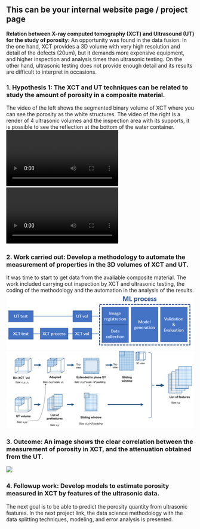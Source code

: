 ## This can be your internal website page / project page

**Relation between X-ray computed tomography (XCT) and Ultrasound (UT) for the study of porosity:** An opportunity was found in the data fusion. In the one hand, XCT provides a 3D volume with very high resolution and detail of the defects (20um), but it demands more expensive equipment, and higher inspection and  analysis times than ultrasonic testing. On the other hand, ultrasonic testing does not provide enough detail and its results are difficult to interpret in occasions.

### 1. Hypothesis 1: The XCT and UT techniques can be related to study the amount of porosity in a composite material.

The video of the left shows the segmented binary volume of XCT where you can see the porosity as the white structures. The video of the right is a render of 4 ultrasonic volumes and the inspection area with its supports, it is possible to see the reflection at the bottom of the water container.
<video src="images/P1_imgs/mini_video ultrasonidos_confondo.mp4" controls="controls" style="max-width: 730px;">
</video>
<video src="images/P1_imgs/mini_video c4_rendered.mp4" controls="controls">
</video>


### 2. Work carried out: Develop a methodology to automate the measurement of properties in the 3D volumes of XCT and UT.

It was time to start to get data from the available composite material. The work included carrying out inspection by XCT and ultrasonic testing, the coding of the methodology and the automation in the analysis of the results.
<img src="images/P1_imgs/Methodology_layout.png?raw=true"/>
<img src="images/P1_imgs/Props_process.png?raw=true"/>


### 3. Outcome: An image shows the clear correlation between the measurement of porosity in XCT, and the attenuation obtained from the UT.

<img src="images/P1_imgs/img_different_window.png?raw=true"/>

### 4. Followup work: Develop models to estimate porosity measured in XCT by features of the ultrasonic data.

The next goal is to be able to predict the porosity quantity from ultrasonic features. In the next project link, the data science methodology with the data splitting techniques, modeling, and error analysis is presented. 

